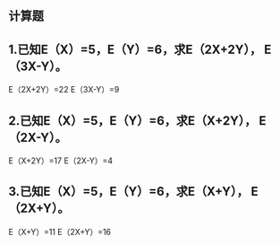 ## 计算题

## 1.已知E（X）=5，E（Y）=6，求E（2X+2Y）， E（3X-Y）。

E（2X+2Y）=22 E（3X-Y）=9

## 2.已知E（X）=5，E（Y）=6，求E（X+2Y）， E（2X-Y）。

E（X+2Y）=17 E（2X-Y）=4

## 3.已知E（X）=5，E（Y）=6，求E（X+Y）， E（2X+Y）。

E（X+Y）=11 E（2X+Y）=16
